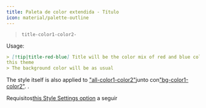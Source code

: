 ```yaml
---
title: Paleta de color extendida - Título
icon: material/palette-outline
---
```

> `title-color1-color2-`

Usage:

```md
> [!tip|title-red-blue] Title will be the color mix of red and blue colors of 
this theme
> The background color will be as usual
```

The style itself is also applied to
["all-color1-color2"](../combined-styling/page-10.md)junto con["bg-color1-color2"](../bg-styling/page-10.md).
.

Requisitos[this Style Settings option](../../Style-Settings/Editor/Accent-Colors/index.md#enabled-extended-color-palette)
a seguir


